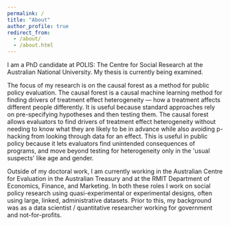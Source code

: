 ```yaml
---
permalink: /
title: "About"
author_profile: true
redirect_from: 
  - /about/
  - /about.html
---
```


I am a PhD candidate at POLIS: The Centre for Social Research at the Australian National University. My thesis is currently being examined.

The focus of my research is on the causal forest as a method for public policy evaluation. The causal forest is a causal machine learning method for finding drivers of treatment effect heterogeneity — how a treatment affects different people differently. It is useful because standard approaches rely on pre-specifying hypotheses and then testing them. The causal forest allows evaluators to find drivers of treatment effect heterogeneity without needing to know what they are likely to be in advance while also avoiding p-hacking from looking through data for an effect. This is useful in public policy because it lets evaluators find unintended consequences of programs, and move beyond testing for heterogeneity only in the 'usual suspects' like age and gender.

Outside of my doctoral work, I am currently working in the Australian Centre for Evaluation in the Australian Treasury and at the RMIT Department of Economics, Finance, and Marketing. In both these roles I work on social policy research using quasi-experimental or experimental designs, often using large, linked, administrative datasets. Prior to this, my background was as a data scientist / quantitative researcher working for government and not-for-profits.

